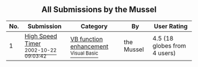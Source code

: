 ﻿<div align="center">

## All Submissions by the Mussel

</div>

No.  | Submission | Category | By   | User Rating
---- | ---------- | -------- | ---- | -----------
1 | [High Speed Timer<br /><sup>2002-10-22 09:03:42</sup>](https://github.com/Planet-Source-Code/the-mussel-high-speed-timer__1-40053) | [VB function enhancement<br /><sup>Visual Basic</sup>](../ByCategory/vb-function-enhancement__1-25.md) | the Mussel | 4.5 (18 globes from 4 users)
